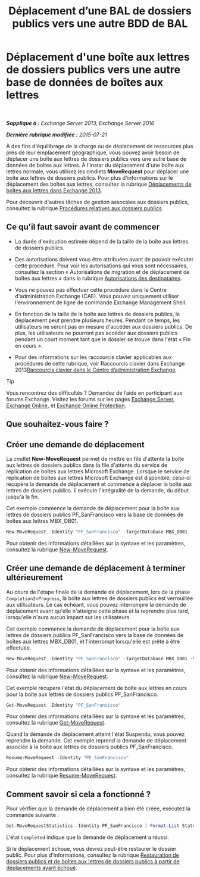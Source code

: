 ﻿---
title: 'Déplacement d’une BAL de dossiers publics vers une autre BDD de BAL'
TOCTitle: Déplacement d'une boîte aux lettres de dossiers publics vers une autre base de données de boîtes aux lettres
ms:assetid: 67601d45-4824-4ae6-9a7e-b645ec3af4d3
ms:mtpsurl: https://technet.microsoft.com/fr-fr/library/JJ906434(v=EXCHG.150)
ms:contentKeyID: 51407192
ms.date: 04/24/2018
mtps_version: v=EXCHG.150
ms.translationtype: HT
---

# Déplacement d'une boîte aux lettres de dossiers publics vers une autre base de données de boîtes aux lettres

 

_**Sapplique à :** Exchange Server 2013, Exchange Server 2016_

_**Dernière rubrique modifiée :** 2015-07-21_

À des fins d'équilibrage de la charge ou de déplacement de ressources plus près de leur emplacement géographique, vous pouvez avoir besoin de déplacer une boîte aux lettres de dossiers publics vers une autre base de données de boîtes aux lettres. À l'instar du déplacement d'une boîte aux lettres normale, vous utilisez les cmdlets **MoveRequest** pour déplacer une boîte aux lettres de dossiers publics. Pour plus d'informations sur le déplacement des boîtes aux lettres, consultez la rubrique [Déplacements de boîtes aux lettres dans Exchange 2013](mailbox-moves-in-exchange-2013-exchange-2013-help.md).

Pour découvrir d'autres tâches de gestion associées aux dossiers publics, consultez la rubrique [Procédures relatives aux dossiers publics](public-folder-procedures-exchange-2013-help.md).

## Ce qu'il faut savoir avant de commencer

  - La durée d'exécution estimée dépend de la taille de la boîte aux lettres de dossiers publics.

  - Des autorisations doivent vous être attribuées avant de pouvoir exécuter cette procédure. Pour voir les autorisations qui vous sont nécessaires, consultez la section « Autorisations de migration et de déplacement de boîtes aux lettres » dans la rubrique [Autorisations des destinataires](recipients-permissions-exchange-2013-help.md).

  - Vous ne pouvez pas effectuer cette procédure dans le Centre d'administration Exchange (CAE). Vous pouvez uniquement utiliser l'environnement de ligne de commande Exchange Management Shell.

  - En fonction de la taille de la boîte aux lettres de dossiers publics, le déplacement peut prendre plusieurs heures. Pendant ce temps, les utilisateurs ne seront pas en mesure d'accéder aux dossiers publics. De plus, les utilisateurs ne pourront pas accéder aux dossiers publics pendant un court moment tant que le dossier se trouve dans l'état « Fin en cours ».

  - Pour des informations sur les raccourcis clavier applicables aux procédures de cette rubrique, voir Raccourcis clavier dans Exchange 2013[Raccourcis clavier dans le Centre d’administration Exchange](keyboard-shortcuts-in-the-exchange-admin-center-exchange-online-protection-help.md).

> [!TIP]
> Vous rencontrez des difficultés ? Demandez de l’aide en participant aux forums Exchange. Visitez les forums sur les pages <a href="https://go.microsoft.com/fwlink/p/?linkid=60612">Exchange Server</a>, <a href="https://go.microsoft.com/fwlink/p/?linkid=267542">Exchange Online</a>, et <a href="https://go.microsoft.com/fwlink/p/?linkid=285351">Exchange Online Protection</a>.


## Que souhaitez-vous faire ?

## Créer une demande de déplacement

La cmdlet **New-MoveRequest** permet de mettre en file d'attente la boîte aux lettres de dossiers publics dans la file d'attente du service de réplication de boîtes aux lettres Microsoft Exchange. Lorsque le service de réplication de boîtes aux lettres Microsoft Exchange est disponible, celui-ci récupère la demande de déplacement et commence à déplacer la boîte aux lettres de dossiers publics. Il exécute l'intégralité de la demande, du début jusqu'à la fin.

Cet exemple commence la demande de déplacement pour la boîte aux lettres de dossiers publics PF\_SanFrancisco vers la base de données de boîtes aux lettres MBX\_DB01.

```powershell
New-MoveRequest -Identity "PF_SanFrancisco" -TargetDatabase MBX_DB01
```

Pour obtenir des informations détaillées sur la syntaxe et les paramètres, consultez la rubrique [New-MoveRequest](https://technet.microsoft.com/fr-fr/library/dd351123\(v=exchg.150\)).

## Créer une demande de déplacement à terminer ultérieurement

Au cours de l'étape finale de la demande de déplacement, lors de la phase `CompletionInProgress`, la boîte aux lettres de dossiers publics est verrouillée aux utilisateurs. Le cas échéant, vous pouvez interrompre la demande de déplacement avant qu'elle n'atteigne cette phase et la reprendre plus tard, lorsqu'elle n'aura aucun impact sur les utilisateurs.

Cet exemple commence la demande de déplacement pour la boîte aux lettres de dossiers publics PF\_SanFrancisco vers la base de données de boîtes aux lettres MBX\_DB01, et l'interrompt lorsqu'elle est prête à être effectuée.

```powershell
New-MoveRequest -Identity "PF_SanFrancisco" -TargetDatabase MBX_DB01 -SuspendWhenReadyToComplete
```

Pour obtenir des informations détaillées sur la syntaxe et les paramètres, consultez la rubrique [New-MoveRequest](https://technet.microsoft.com/fr-fr/library/dd351123\(v=exchg.150\)).

Cet exemple récupère l'état du déplacement de boîte aux lettres en cours pour la boîte aux lettres de dossiers publics PF\_SanFrancisco.

```powershell
Get-MoveRequest -Identity "PF_SanFrancisco"
```

Pour obtenir des informations détaillées sur la syntaxe et les paramètres, consultez la rubrique [Get-MoveRequest](https://technet.microsoft.com/fr-fr/library/dd335227\(v=exchg.150\)).

Quand la demande de déplacement atteint l'état Suspendu, vous pouvez reprendre la demande. Cet exemple reprend la demande de déplacement associée à la boîte aux lettres de dossiers publics PF\_SanFrancisco.

```powershell
Resume-MoveRequest -Identity "PF_SanFrancisco"
```

Pour obtenir des informations détaillées sur la syntaxe et les paramètres, consultez la rubrique [Resume-MoveRequest](https://technet.microsoft.com/fr-fr/library/ee332320\(v=exchg.150\)).

## Comment savoir si cela a fonctionné ?

Pour vérifier que la demande de déplacement a bien été créée, exécutez la commande suivante :

```powershell
Get-MoveRequestStatistics -Identity PF_SanFrancisco | Format-List Status
```

L'état `Completed` indique que la demande de déplacement a réussi.

Si le déplacement échoue, vous devrez peut-être restaurer le dossier public. Pour plus d'informations, consultez la rubrique [Restauration de dossiers publics et de boîtes aux lettres de dossiers publics à partir de déplacements ayant échoué](restore-public-folders-and-public-folder-mailboxes-from-failed-moves-exchange-2013-help.md).

